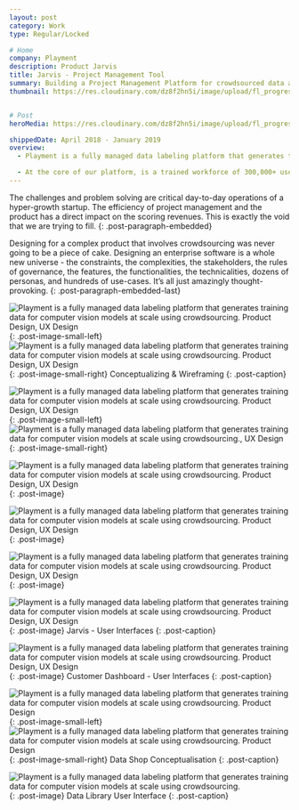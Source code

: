 ```yaml
---
layout: post
category: Work
type: Regular/Locked

# Home
company: Playment
description: Product Jarvis
title: Jarvis - Project Management Tool
summary: Building a Project Management Platform for crowdsourced data annotation.
thumbnail: https://res.cloudinary.com/dz8f2hn5i/image/upload/fl_progressive/v1582983981/Playment/Thumbnail_r3ghaf.png


# Post
heroMedia: https://res.cloudinary.com/dz8f2hn5i/image/upload/fl_progressive/v1582746656/Playment/0_k1itkm.png

shippedDate: April 2018 - January 2019
overview:
  - Playment is a fully managed data labeling platform that generates training data for computer vision models at scale using crowdsourcing. The motto is to empower companies in the Autonomous Vehicle, Drones, Mapping, and similar spaces with high precision annotation services. We are a young company backed by Y-Combinator and SAIF Partners; we have helped the likes of Nio, Didi Chuxing, University of Washington, Nuro, Drive.ai, and many more to fuel their vision of Autonomous Vehicles.

  - At the core of our platform, is a trained workforce of 300,000+ users (Players/Annotators) managed by their human intelligence experts who build annotation tasks on the training data and deliver results with assured quality.
---
```




The challenges and problem solving are critical day-to-day operations of a hyper-growth startup. The efficiency of project management and the product has a direct impact on the scoring revenues. This is exactly the void that we are trying to fill.
{: .post-paragraph-embedded}

Designing for a complex product that involves crowdsourcing was never going to be a piece of cake. Designing an enterprise software is a whole new universe - the constraints, the complexities, the stakeholders, the rules of governance, the features, the functionalities, the technicalities, dozens of personas, and hundreds of use-cases. It’s all just amazingly thought-provoking.
{: .post-paragraph-embedded-last}

<img src="../images/work/Playment/Images/2.png" alt="Playment is a fully managed data labeling platform that generates training data for computer vision models at scale using crowdsourcing. Product Design, UX Design">{: .post-image-small-left}
<img id="zoom-margin" src="../images/work/Playment/Images/3.png" alt="Playment is a fully managed data labeling platform that generates training data for computer vision models at scale using crowdsourcing. Product Design, UX Design">{: .post-image-small-right}
Conceptualizing & Wireframing
{: .post-caption}



<img src="../images/work/Playment/Images/collage-playment.png" alt="Playment is a fully managed data labeling platform that generates training data for computer vision models at scale using crowdsourcing. Product Design, UX Design">{: .post-image-small-left}
<img src="../images/work/Playment/Images/collage-playment-1.png" alt="Playment is a fully managed data labeling platform that generates training data for computer vision models at scale using crowdsourcing., UX Design">{: .post-image-small-right}


<img src="../images/work/Playment/Images/Playment Project Lifecycle.png" alt="Playment is a fully managed data labeling platform that generates training data for computer vision models at scale using crowdsourcing. Product Design, UX Design">{: .post-image}


<img src="../images/work/Playment/Images/Playment Process.png" alt="Playment is a fully managed data labeling platform that generates training data for computer vision models at scale using crowdsourcing. Product Design, UX Design">{: .post-image}

<img src="../images/work/Playment/Images/Playment's Workflow.png" alt="Playment is a fully managed data labeling platform that generates training data for computer vision models at scale using crowdsourcing. Product Design, UX Design">{: .post-image}


<img src="../images/work/Playment/Images/4.png" alt="Playment is a fully managed data labeling platform that generates training data for computer vision models at scale using crowdsourcing. Product Design, UX Design">{: .post-image}
Jarvis - User Interfaces
{: .post-caption}


<img src="../images/work/Playment/Images/5.png" alt="Playment is a fully managed data labeling platform that generates training data for computer vision models at scale using crowdsourcing. Product Design, UX Design">{: .post-image}
Customer Dashboard - User Interfaces
{: .post-caption}






<img src="../images/work/Playment/Images/data-lib-1.png" alt="Playment is a fully managed data labeling platform that generates training data for computer vision models at scale using crowdsourcing. Product Design">{: .post-image-small-left}
<img src="../images/work/Playment/Images/data-lib-2.png" alt="Playment is a fully managed data labeling platform that generates training data for computer vision models at scale using crowdsourcing. Product Design">{: .post-image-small-right}
Data Shop Conceptualisation
{: .post-caption}


<img src="../images/work/Playment/Images/1.png" alt="Playment is a fully managed data labeling platform that generates training data for computer vision models at scale using crowdsourcing.">{: .post-image}
Data Library User Interface 
{: .post-caption}




